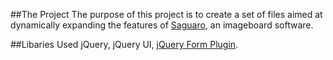 ##The Project
The purpose of this project is to create a set of files aimed at dynamically expanding the features of [Saguaro](http://saguaroimgboard.tk), an imageboard software.

##Libaries Used
jQuery, jQuery UI, [jQuery Form Plugin](http://jquery.malsup.com/form/).